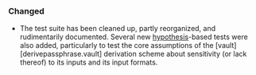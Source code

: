 ### Changed

  - The test suite has been cleaned up, partly reorganized, and
    rudimentarily documented.
    Several new [hypothesis][]-based tests were also added, particularly to
    test the core assumptions of the [vault][derivepassphrase.vault]
    derivation scheme about sensitivity (or lack thereof) to its inputs and
    its input formats.

[hypothesis]: https://pypi.org/project/hypothesis/
